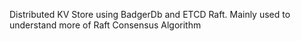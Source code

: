 Distributed KV Store using BadgerDb and ETCD Raft. Mainly used to understand more of Raft Consensus Algorithm
